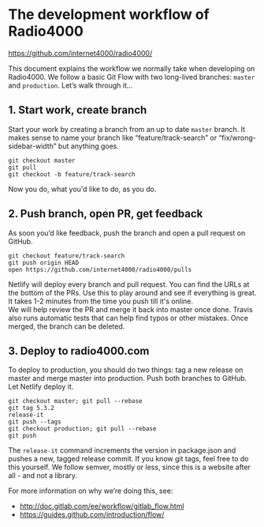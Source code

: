 # The development workflow of Radio4000

https://github.com/internet4000/radio4000/

This document explains the workflow we normally take when developing on Radio4000. We follow a basic Git Flow with two long-lived branches: `master` and `production`. Let’s walk through it…

## 1. Start work, create branch

Start your work by creating a branch from an up to date `master` branch. It makes sense to name your branch like “feature/track-search” or “fix/wrong-sidebar-width” but anything goes.

```
git checkout master
git pull
git checkout -b feature/track-search
```

Now you do, what you'd like to do, as you do.

## 2. Push branch, open PR, get feedback

As soon you’d like feedback, push the branch and open a pull request on GitHub.

```
git checkout feature/track-search
git push origin HEAD
open https://github.com/internet4000/radio4000/pulls
```

Netlify will deploy every branch and pull request. You can find the URLs at the bottom of the PRs. Use this to play around and see if everything is great. It takes 1-2 minutes from the time you push till it's online.  
We will help review the PR and merge it back into master once done. Travis also runs automatic tests that can help find typos or other mistakes. Once merged, the branch can be deleted.

## 3. Deploy to radio4000.com

To deploy to production, you should do two things:  tag a new release on master and merge master into production. Push both branches to GitHub. Let Netlify deploy it.

```
git checkout master; git pull --rebase
git tag 5.3.2
release-it
git push --tags
git checkout production; git pull --rebase
git push
```

The `release-it` command increments the version in package.json and pushes a new, tagged release commit. If you know git tags, feel free to do this yourself. We follow semver, mostly or less, since this is a website after all - and not a library.

For more information on why we’re doing this, see:

- http://doc.gitlab.com/ee/workflow/gitlab_flow.html
- https://guides.github.com/introduction/flow/
